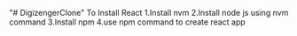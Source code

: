 "# DigizengerClone" 
To Install React
 1.Install nvm
 2.Install node js using nvm command
 3.Install npm
 4.use npm command to create react app